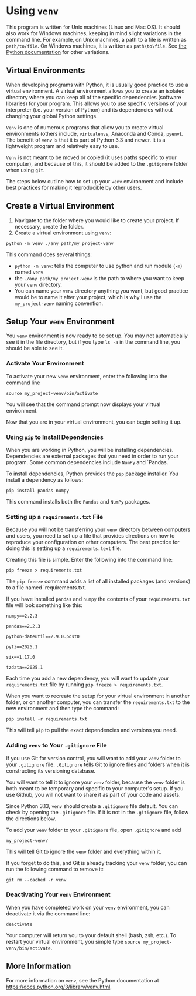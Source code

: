 # Using `venv`
This program is written for Unix machines (Linux and Mac OS). It should also work for Windows machines, keeping in mind slight variations in the command line. For example, on Unix machines, a path to a file is written as `path/to/file`.  On Windows machines, it is written as `path\to\file`. See [the Python documentation](https://docs.python.org/3/library/venv.html) for other variations.   

## Virtual Environments
When developing programs with Python, it is usually good practice to use a virtual environment. A virtual environment allows you to create an isolated directory where you can keep all of the specific dependencies (software libraries) for your program. This allows you to use specific versions of your interpreter (i.e. your version of Python) and its dependencies without changing your global Python settings. 

`Venv` is one of numerous programs that allow you to create virtual environments (others include, `virtualenvs`, Anaconda and Conda, `pyenv`). The benefit of `venv` is that it is part of Python 3.3 and newer. It is a lightweight program and relatively easy to use. 

`Venv` is not meant to be moved or copied (it uses paths specific to your computer), and because of this, it should be added to the `.gitignore` folder when using `git`.

The steps below outline how to set up your `venv` environment and include best practices for making it reproducible by other users.

## Create a Virtual Environment

1. Navigate to the folder where you would like to create your project. If necessary, create the folder.
2. Create a virtual environment using `venv`:

```
python -m venv ./any_path/my_project-venv
```

This command does several things:
- `python -m venv`: tells the computer to use python and run module (`-m`) named `venv`
- the `./any_path/my_project-venv` is the path to where you want to keep your `venv` directory.
- You can name your `venv` directory anything you want, but good practice would be to name it after your project, which is why I use the `my_project-venv` naming convention. 

## Setup Your `venv` Environment

You `venv` environment is now ready to be set up. You may not automatically see it in the file directory, but if you type `ls -a` in the command line, you should be able to see it. 

### Activate Your Environment
To activate your new `venv` environment, enter the following into the command line

```
source my_project-venv/bin/activate
```

You will see that the command prompt now displays your virtual environment. 

Now that you are in your virtual environment, you can begin setting it up. 

### Using `pip` to Install Dependencies
When you are working in Python, you will be installing dependencies. Dependencies are external packages that you need in order to run your program. Some common dependencies include `NumPy` and `Pandas. 

To install dependencies, Python provides the `pip` package installer. You install a dependency as follows:

```
pip install pandas numpy
```

This command installs both the `Pandas` and `NumPy` packages. 

### Setting up a `requirements.txt` File
Because you will not be transferring your `venv` directory between computers and users, you need to set up a file that provides directions on how to reproduce your configuration on other computers. The best practice for doing this is setting up a `requirements.text` file. 

Creating this file is simple. Enter the following into the command line:

```
pip freeze > requirements.txt
```
The `pip freeze` command adds a list of all installed packages (and versions) to a file named `requirements.txt.

If you have installed `pandas` and `numpy` the contents of your `requirements.txt` file will look something like this:

```
numpy==2.2.3

pandas==2.2.3

python-dateutil==2.9.0.post0

pytz==2025.1

six==1.17.0

tzdata==2025.1
```

Each time you add a new dependency, you will want to update your `requirements.txt` file by running `pip freeze > requirements.txt`.

When you want to recreate the setup for your virtual environment in another folder, or on another computer, you can transfer the `requirements.txt` to the new environment and then type the command:

```
pip install -r requirements.txt
```

This will tell `pip` to pull the exact dependencies and versions you need.


### Adding `venv` to Your `.gitignore` File
If you use Git for version control, you will want to add your `venv` folder to your `.gitignore` file. `.Gitignore` tells Git to ignore files and folders when it is constructing its versioning database. 

You will want to tell it to ignore your `venv` folder, because the `venv` folder is both meant to be temporary and specific to your computer's setup. If you use Github, you will not want to share it as part of your code and assets.

Since Python 3.13, `venv` should create a `.gitignore` file default. You can check by opening the `.gitignore` file. If it is not in the `.gitignore` file, follow the directions below. 

To add your `venv` folder to your `.gitignore` file, open `.gitignore` and add
```
my_project-venv/
```

This will tell Git to ignore the `venv` folder and everything within it. 

If you forget to do this, and Git is already tracking your `venv` folder, you can run the following command to remove it:

```
git rm --cached -r venv
```


### Deactivating Your `venv` Environment
When you have completed work on your `venv` environment, you can deactivate it via the command line:
```
deactivate
```

Your computer will return you to your default shell (bash, zsh, etc.). To restart your virtual environment, you simple type `source my_project-venv/bin/activate`.

## More Information
For more information on `venv`, see the Python documentation at https://docs.python.org/3/library/venv.html. 
